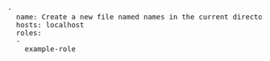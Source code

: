 <pre class="file"
 data-filename="./playbook.yml"
  data-target="replace">
-
  name: Create a new file named names in the current directory
  hosts: localhost
  roles:
  -
    example-role

</pre>
